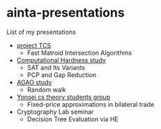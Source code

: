 # ainta-presentations

List of my presentations

- [project TCS](https://github.com/TAMREF/project-tcs)
  - Fast Matroid Intersection Algorithms
- [Computational Hardness study](https://github.com/koosaga/project-hardness)
  - SAT and Its Variants
  - PCP and Gap Reduction
- [AGAO study](https://github.com/TAMREF/project-agao)
  - Random walk
- [Yonsei cs theory students group](https://yonsei-cs-theory-students.github.io/)
  - Fixed-price approximations in bilateral trade
- Cryptography Lab seminar
  - Decision Tree Evaluation via HE
